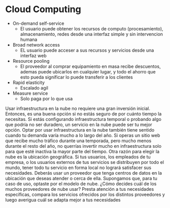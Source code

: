 # Cloud Computing

- On-demand self-service
	- El usuario puede obtener los recursos de computo (procesamiento), almacenamiento, redes desde una interfaz simple y sin intervencion humana
- Broad network access
	- EL usuario puede acceser a sus recursos y servicios desde una interfaz web
- Resource pooling
	- El proveedor al comprar equipamiento en masa recibe descuentos, ademas puede ubicarlos en cualquier lugar, y todo el ahorro que esto pueda significar lo puede transferir a los clientes 
- Rapid elasticity
	- Escalado agil
- Measure service
	- Solo paga por lo que usa


Usar infraestructura en la nube no requiere una gran inversión inicial. Entonces, es una buena opción si no estás seguro de por cuánto tiempo la necesitas. Si estás configurando infraestructura temporal o probando algo que podría no ser duradero, un servicio en la nube puede ser tu mejor opción. Optar por usar infraestructura en la nube también tiene sentido cuando tu demanda varía mucho a lo largo del año. Si operas un sitio web que recibe mucho tráfico durante una temporada, pero mucho menos durante el resto del año, no querrías invertir mucho en infraestructura solo para que esté inactiva la mayor parte del tiempo. Otra razón para elegir la nube es la ubicación geográfica. Si tus usuarios, los empleados de tu empresa, o los usuarios externos de tus servicios se distribuyen por todo el mundo, tener todo tu servicio en forma local no logrará satisfacer sus necesidades. Deberás usar un proveedor que tenga centros de datos en la ubicación que deseas atender o cerca de ella. Supongamos que, para tu caso de uso, optaste por el modelo de nube. ¿Cómo decides cuál de los muchos proveedores de nube usar? Presta atención a tus necesidades específicas, compara los servicios ofrecidos por los distintos proveedores y luego averigua cuál se adapta mejor a tus necesidades